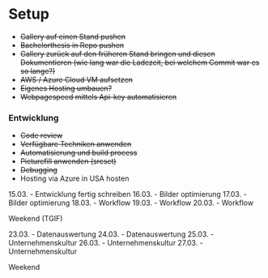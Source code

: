# Setup

* ~~Gallery auf einen Stand pushen~~
* ~~Bachelorthesis in Repo pushen~~
* ~~Gallery zurück auf den früheren Stand bringen und diesen Dokumentieren (wie lang war die Ladezeit, bei welchem Commit war es so lange?)~~
* ~~AWS / Azure Cloud VM aufsetzen~~
* ~~Eigenes Hosting umbauen?~~
* ~~Webpagespeed mittels Api-key automatisieren~~

### Entwicklung

* ~~Code review~~
* ~~Verfügbare Techniken anwenden~~
* ~~Automatisierung und build process~~
* ~~Picturefill anwenden (srcset)~~
* ~~Debugging~~
* Hosting via Azure in USA hosten

15.03. - Entwicklung fertig schreiben
16.03. - Bilder optimierung
17.03. - Bilder optimierung
18.03. - Workflow
19.03. - Workflow
20.03. - Workflow

Weekend (TGIF)

23.03. - Datenauswertung
24.03. - Datenauswertung
25.03. - Unternehmenskultur
26.03. - Unternehmenskultur
27.03. - Unternehmenskultur

Weekend

